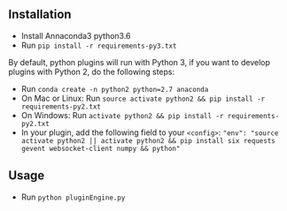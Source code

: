 
## Installation
  * Install Annaconda3 python3.6
  * Run `pip install -r requirements-py3.txt`

  By default, python plugins will run with Python 3, if you want to develop plugins with Python 2, do the following steps:
  * Run `conda create -n python2 python=2.7 anaconda`
  * On Mac or Linux: Run `source activate python2 && pip install -r requirements-py2.txt`
  * On Windows: Run `activate python2 && pip install -r requirements-py2.txt`
  * In your plugin, add the following field to your `<config>`: `"env": "source activate python2 || activate python2 && pip install six requests gevent websocket-client numpy && python"`

## Usage
  * Run `python pluginEngine.py`
